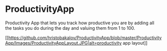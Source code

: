 # ProductivityApp
Productivity App that lets you track how productive you are by adding all the tasks you do during the day and valuing them from 1 to 100.

[[https://github.com/hristobakalov/ProductivityApp/blob/master/ProductivityApp/Images/ProductivityAppLayout.JPG|alt=productivity app layout]]


